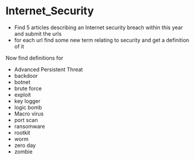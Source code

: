 # Internet_Security
* Find 5 articles describing an Internet security breach within this year and submit the urls
* for each url find some new term relating to security and get a definition of it 

Now find definitions for
  * Advanced Persistent Threat
  * backdoor
  * botnet
  * brute force
  * exploit
  * key logger
  * logic bomb
  * Macro virus
  * port scan
  * ransomware
  * rootkit
  * worm
  * zero day
  * zombie


